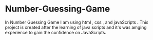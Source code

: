 # Number-Guessing-Game
In Number Guessing Game I am using html , css , and javaScripts . This project is created after the learning of java scripts and it's was amging experience to gain the confidence on JavaScripts.
